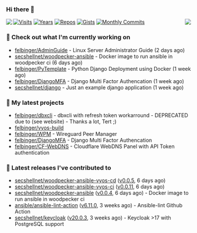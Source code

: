 ### Hi there 👋

<img align="left" src="https://github-readme-stats.vercel.app/api?username=felbinger&theme=dark">
<img align="right" src="https://github-readme-stats.vercel.app/api/top-langs/?username=felbinger&theme=dark">

[![Visits](https://badges.pufler.dev/visits/felbinger/felbinger?style=flat-square&color=black&logo=github)](https://github.com/felbinger)
[![Years](https://badges.pufler.dev/years/felbinger?style=flat-square&color=black&logo=github)](https://github.com/felbinger)
[![Repos](https://badges.pufler.dev/repos/felbinger?style=flat-square&color=black&logo=github)](https://github.com/felbinger?tab=repositories)
[![Gists](https://badges.pufler.dev/gists/felbinger?style=flat-square&color=black&logo=github)](https://gist.github.com/felbinger)
[![Monthly Commits](https://badges.pufler.dev/commits/monthly/felbinger?style=flat-square&color=black&logo=github)](https://github.com/felbinger)

### :construction_worker: Check out what I'm currently working on

- [felbinger/AdminGuide](https://github.com/felbinger/AdminGuide) - Linux Server Administrator Guide (2 days ago)
- [secshellnet/woodpecker-ansible](https://github.com/secshellnet/woodpecker-ansible) - Docker image to run ansible in woodpecker ci (6 days ago)
- [felbinger/PyTemplate](https://github.com/felbinger/PyTemplate) - Python Django Deployment using Docker (1 week ago)
- [felbinger/DjangoMFA](https://github.com/felbinger/DjangoMFA) - Django Multi Factor Authencation (1 week ago)
- [secshellnet/django](https://github.com/secshellnet/django) - Just an example django application (1 week ago)

### :seedling: My latest projects

- [felbinger/dbxcli](https://github.com/felbinger/dbxcli) - dbxcli with refresh token workarround - DEPRECATED due to (see website) - Thanks a lot, Tert ;)
- [felbinger/vyos-build](https://github.com/felbinger/vyos-build)
- [felbinger/WPM](https://github.com/felbinger/WPM) - Wireguard Peer Manager
- [felbinger/DjangoMFA](https://github.com/felbinger/DjangoMFA) - Django Multi Factor Authencation
- [felbinger/CF-WebDNS](https://github.com/felbinger/CF-WebDNS) - Cloudflare WebDNS Panel with API Token authentication

### :telescope: Latest releases I've contributed to

- [secshellnet/woodpecker-ansible-vyos-cd](https://github.com/secshellnet/woodpecker-ansible-vyos-cd) ([v0.0.5](https://github.com/secshellnet/woodpecker-ansible-vyos-cd/releases/tag/v0.0.5), 6 days ago)
- [secshellnet/woodpecker-ansible-vyos-ci](https://github.com/secshellnet/woodpecker-ansible-vyos-ci) ([v0.0.11](https://github.com/secshellnet/woodpecker-ansible-vyos-ci/releases/tag/v0.0.11), 6 days ago)
- [secshellnet/woodpecker-ansible](https://github.com/secshellnet/woodpecker-ansible) ([v0.0.4](https://github.com/secshellnet/woodpecker-ansible/releases/tag/v0.0.4), 6 days ago) - Docker image to run ansible in woodpecker ci
- [ansible/ansible-lint-action](https://github.com/ansible/ansible-lint-action) ([v6.11.0](https://github.com/ansible/ansible-lint-action/releases/tag/v6.11.0), 3 weeks ago) - Ansible-lint Github Action
- [secshellnet/keycloak](https://github.com/secshellnet/keycloak) ([v20.0.3](https://github.com/secshellnet/keycloak/releases/tag/v20.0.3), 3 weeks ago) - Keycloak &gt;17 with PostgreSQL support
